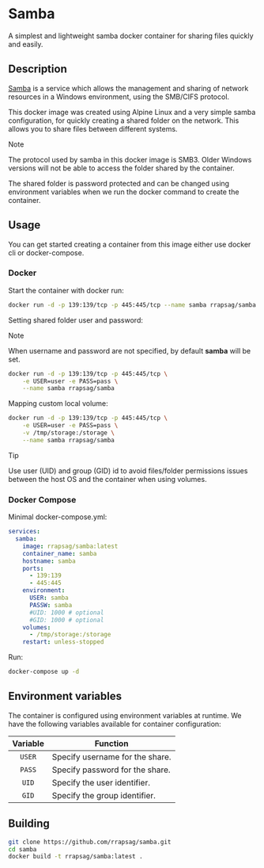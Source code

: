 # Samba

A simplest and lightweight samba docker container for sharing files quickly and easily.

## Description

[Samba](https://www.samba.org/) is a service which allows the management and sharing of network resources in a Windows environment, using the SMB/CIFS protocol.

This docker image was created using Alpine Linux and a very simple samba configuration, for quickly creating a shared folder on the network. This allows you to share files between different systems.

>[!NOTE]
>The protocol used by samba in this docker image is SMB3. Older Windows versions will not be able to access the folder shared by the container.

The shared folder is password protected and can be changed using environment variables when we run the docker command to create the container.

## Usage

You can get started creating a container from this image either use docker cli or docker-compose.

### Docker

Start the container with docker run:

```zsh
docker run -d -p 139:139/tcp -p 445:445/tcp --name samba rrapsag/samba
```

Setting shared folder user and password:

>[!NOTE]
>When username and password are not specified, by default **samba** will be set.

```zsh
docker run -d -p 139:139/tcp -p 445:445/tcp \
    -e USER=user -e PASS=pass \
    --name samba rrapsag/samba
```

Mapping custom local volume:

```zsh
docker run -d -p 139:139/tcp -p 445:445/tcp \
    -e USER=user -e PASS=pass \
    -v /tmp/storage:/storage \
    --name samba rrapsag/samba
```

>[!TIP]
>Use user (UID) and group (GID) id to avoid files/folder permissions issues between the host OS and the container when using volumes.

### Docker Compose

Minimal docker-compose.yml:

```yaml
services:
  samba:
    image: rrapsag/samba:latest
    container_name: samba
    hostname: samba
    ports:
      - 139:139
      - 445:445
    environment:
      USER: samba
      PASSW: samba
      #UID: 1000 # optional
      #GID: 1000 # optional
    volumes:
      - /tmp/storage:/storage
    restart: unless-stopped
```
Run:

```zsh
docker-compose up -d
```

## Environment variables

The container is configured using environment variables at runtime. We have the following variables available for container configuration:

| Variable | Function |
| :----: | --- |
| `USER` | Specify username for the share. |
| `PASS` | Specify password for the share. |
| `UID` | Specify the user identifier. |
| `GID` | Specify the group identifier. |

## Building

```zsh
git clone https://github.com/rrapsag/samba.git
cd samba
docker build -t rrapsag/samba:latest .
```
